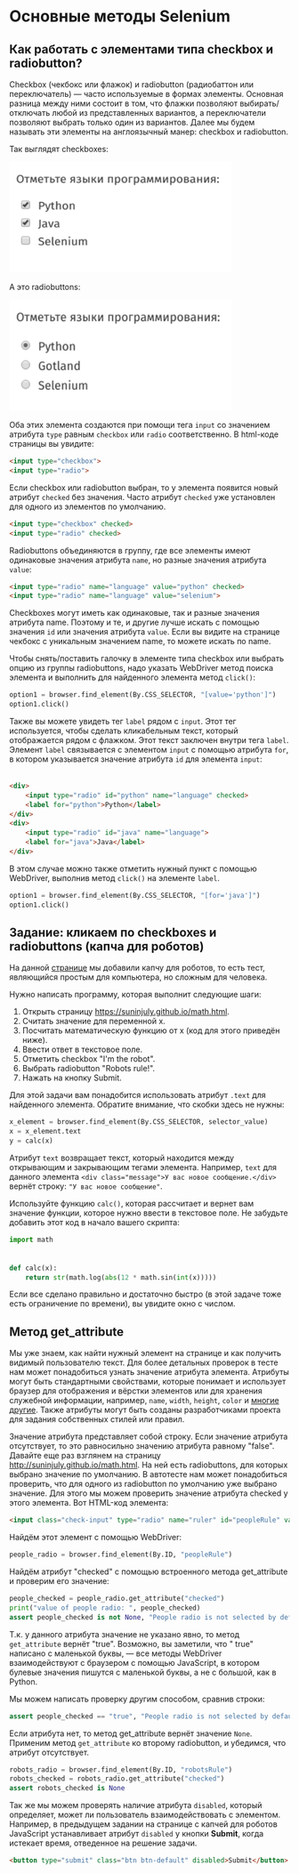 # Основные методы Selenium

## Как работать с элементами типа checkbox и radiobutton?

Checkbox (чекбокс или флажок) и radiobutton (радиобаттон или переключатель) — часто используемые в формах элементы.
Основная разница между ними состоит в том, что флажки позволяют выбирать/отключать любой из представленных вариантов, а
переключатели позволяют выбрать только один из вариантов. Далее мы будем называть эти элементы на англоязычный манер:
checkbox и radiobutton.

Так выглядят checkboxes:

<img src="img/check_box.png" width="400" height="200" alt="checkbox">

А это radiobuttons:

<img src="img/radiobutton.png" width="400" height="200" alt="radiobutton">

Оба этих элемента создаются при помощи тега `input` со значением атрибута `type` равным `checkbox` или `radio`
соответственно. В html-коде страницы вы увидите:

```html
<input type="checkbox">
<input type="radio">
```

Если checkbox или radiobutton выбран, то у элемента появится новый атрибут `checked` без значения. Часто
атрибут `checked` уже установлен для одного из элементов по умолчанию.

```html
<input type="checkbox" checked>
<input type="radio" checked>
```

Radiobuttons объединяются в группу, где все элементы имеют одинаковые значения атрибута `name`, но разные значения
атрибута `value`:

```html
<input type="radio" name="language" value="python" checked>
<input type="radio" name="language" value="selenium">
```

Checkboxes могут иметь как одинаковые, так и разные значения атрибута name. Поэтому и те, и другие лучше искать с
помощью значения `id` или значения атрибута `value`. Если вы видите на странице чекбокс с уникальным значением name, то
можете искать по name.

Чтобы снять/поставить галочку в элементе типа checkbox или выбрать опцию из группы radiobuttons, надо указать WebDriver
метод поиска элемента и выполнить для найденного элемента метод `click()`:

```python
option1 = browser.find_element(By.CSS_SELECTOR, "[value='python']")
option1.click()
```

Также вы можете увидеть тег `label` рядом с `input`. Этот тег используется, чтобы сделать кликабельным текст, который
отображается рядом с флажком. Этот текст заключен внутри тега `label`. Элемент `label` связывается с элементом `input` с
помощью атрибута `for`, в котором указывается значение атрибута `id` для элемента `input`:

```html

<div>
    <input type="radio" id="python" name="language" checked>
    <label for="python">Python</label>
</div>
<div>
    <input type="radio" id="java" name="language">
    <label for="java">Java</label>
</div>
```

В этом случае можно также отметить нужный пункт с помощью WebDriver, выполнив метод `click()` на элементе `label`.

```python
option1 = browser.find_element(By.CSS_SELECTOR, "[for='java']")
option1.click()
```

## Задание: кликаем по checkboxes и radiobuttons (капча для роботов)

На данной [странице](https://suninjuly.github.io/math.html) мы добавили капчу для роботов, то есть тест, являющийся
простым для компьютера, но сложным для человека.

Нужно написать программу, которая выполнит следующие шаги:

1. Открыть страницу https://suninjuly.github.io/math.html.
2. Считать значение для переменной x.
3. Посчитать математическую функцию от x (код для этого приведён ниже).
4. Ввести ответ в текстовое поле.
5. Отметить checkbox "I'm the robot".
6. Выбрать radiobutton "Robots rule!".
7. Нажать на кнопку Submit.

Для этой задачи вам понадобится использовать атрибут `.text` для найденного элемента.
Обратите внимание, что скобки здесь не нужны:

```python
x_element = browser.find_element(By.CSS_SELECTOR, selector_value)
x = x_element.text
y = calc(x)
```

Атрибут `text` возвращает текст, который находится между открывающим и закрывающим тегами элемента. Например, `text` для
данного элемента `<div class="message">У вас новое сообщение.</div>` вернёт строку: `"У вас новое сообщение"`.

Используйте функцию `calc()`, которая рассчитает и вернет вам значение функции, которое нужно ввести в текстовое поле.
Не забудьте добавить этот код в начало вашего скрипта:

```python
import math


def calc(x):
    return str(math.log(abs(12 * math.sin(int(x)))))
```

Если все сделано правильно и достаточно быстро (в этой задаче тоже есть ограничение по времени), вы увидите окно с
числом.

## Метод get_attribute

Мы уже знаем, как найти нужный элемент на странице и как получить видимый пользователю текст. Для более детальных
проверок в тесте нам может понадобиться узнать значение атрибута элемента. Атрибуты могут быть стандартными свойствами,
которые понимает и использует браузер для отображения и вёрстки элементов или для хранения служебной информации,
например, `name`, `width`, `height`, `color` и [многие другие](https://www.w3schools.com/tags/ref_attributes.asp).
Также атрибуты могут быть созданы разработчиками проекта для задания собственных стилей или правил.

Значение атрибута представляет собой строку. Если значение атрибута отсутствует, то это равносильно значению атрибута
равному "false". Давайте еще раз взглянем на страницу http://suninjuly.github.io/math.html. На ней есть radiobuttons,
для которых выбрано значение по умолчанию. В автотесте нам может понадобиться проверить, что для одного из radiobutton
по умолчанию уже выбрано значение. Для этого мы можем проверить значение атрибута checked у этого элемента. Вот HTML-код
элемента:

```html
<input class="check-input" type="radio" name="ruler" id="peopleRule" value="people" checked>
```

Найдём этот элемент с помощью WebDriver:

```python
people_radio = browser.find_element(By.ID, "peopleRule")
```

Найдём атрибут "checked" с помощью встроенного метода get_attribute и проверим его значение:

```python
people_checked = people_radio.get_attribute("checked")
print("value of people radio: ", people_checked)
assert people_checked is not None, "People radio is not selected by default"
```

Т.к. у данного атрибута значение не указано явно, то метод `get_attribute` вернёт "true". Возможно, вы заметили, что "
true" написано с маленькой буквы, — все методы WebDriver взаимодействуют с браузером с помощью JavaScript, в котором
булевые значения пишутся с маленькой буквы, а не с большой, как в Python.

Мы можем написать проверку другим способом, сравнив строки:

```python
assert people_checked == "true", "People radio is not selected by default"
```

Если атрибута нет, то метод get_attribute вернёт значение `None`. Применим метод `get_attribute` ко второму radiobutton,
и убедимся, что атрибут отсутствует.

```python
robots_radio = browser.find_element(By.ID, "robotsRule")
robots_checked = robots_radio.get_attribute("checked")
assert robots_checked is None
```

Так же мы можем проверять наличие атрибута `disabled`, который определяет, может ли пользователь взаимодействовать с
элементом. Например, в предыдущем задании на странице с капчей для роботов JavaScript устанавливает атрибут `disabled` у
кнопки **Submit**, когда истекает время, отведенное на решение задачи.

```html
<button type="submit" class="btn btn-default" disabled>Submit</button>
```
